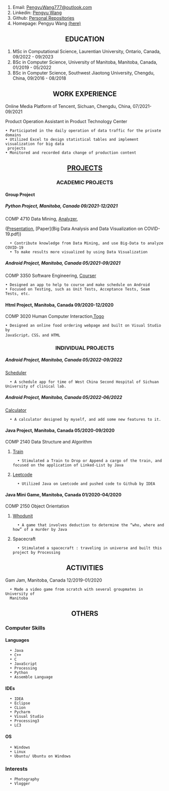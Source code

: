 <!--<h1 align ="center">Welcome to Pengyu Pages</h1> 

<h2 align="center">  Pengyu Wang</h2>
-->
1. Email: PengyuWang777@outlook.com
2. Linkedin: [Pengyu Wang](https://www.linkedin.com/in/pengyu-wang-270a921b5/)
3. Github: [Personal Repositories](https://github.com/PengyuW007)
4. Homepage: Pengyu Wang [(here)](https://pengyuwang777.wixsite.com/pengyuwang)


<h2 align ="center"> EDUCATION</h2>

1. MSc in Computational Science, Laurentian University, Ontario, Canada, 09/2022 -  09/2023
2. BSc in Computer Science, University of Manitoba, Manitoba, Canada, 01/2019 - 05/2022
3. BSc in Computer Science, Southwest Jiaotong University, Chengdu, China, 09/2016 - 08/2018

<h2 align ="center"> WORK EXPERIENCE</h2>

Online Media Platform of Tencent, Sichuan, Chengdu, China, 07/2021-09/2021

Product Operation Assistant in Product Technology Center

    • Participated in the daily operation of data traffic for the private domains
    • Utilized Excel to design statistical tables and implement visualization for big data
     projects
    • Monitored and recorded data change of production content

<h2 align="center"> <a href ="https://github.com/PengyuW007">PROJECTS</a> </h2>

<h3 align="center"> ACADEMIC PROJECTS</a> </h3>

#### Group Project

##### Python Project, Manitoba, Canada 09/2021-12/2021

COMP 4710 Data Mining, [Analyzer](https://github.com/PengyuW007/COMP4710_Group14_Analyzer), 

([Presentation](https://umanitoba-my.sharepoint.com/personal/czubrytt_myumanitoba_ca/_layouts/15/onedrive.aspx?id=%2Fpersonal%2Fczubrytt%5Fmyumanitoba%5Fca%2FDocuments%2FCOMP%204710%20Group%2014&ga=1),
[Paper](Big Data Analysis and Data Visualization on COVID-19.pdf))


      • Contribute knowledge from Data Mining, and use Big-Data to analyze COVID-19
      • To make results more visualized by using Data Visualization 

##### Android Project, Manitoba, Canada 05/2021-09/2021

COMP 3350 Software Engineering, [Courser](https://github.com/PengyuW007/COMP-3350-Courser-public)

    • Designed an app to help to course and make schedule on Android
    • Focused on Testing, such as Unit Tests, Acceptance Tests, Seam Tests, etc.

#### Html Project, Manitoba, Canada 09/2020-12/2020

COMP 3020 Human Computer Interaction,[Togo](https://github.com/emily0906/Togo)

    • Designed an online food ordering webpage and built on Visual Studio by
    JavaScript，CSS，and HTML

<h3 align="center" > INDIVIDUAL PROJECTS </h3>

##### Android Project, Manitoba, Canada 05/2022-09/2022

[Scheduler](https://github.com/PengyuW007/Scheduler_Android)

      • A schedule app for time of West China Second Hospital of Sichuan University of clinical lab.

##### Android Project, Manitoba, Canada 05/2022-06/2022

[Calculator](https://github.com/PengyuW007/Calculator_Android)

      • A calculator designed by myself, and add some new features to it.
#### Java Project, Manitoba, Canada 05/2020-09/2020

COMP 2140 Data Structure and Algorithm

1. [Train](https://github.com/PengyuW007/Train)

         • Stimulated a Train to Drop or Append a cargo of the train, and focused on the application of Linked-List by Java

2. [Leetcode](https://github.com/PengyuW007/Leetcode)

         • Utilized Java on Leetcode and pushed code to Github by IDEA

#### Java Mini Game, Manitoba, Canada 01/2020-04/2020

COMP 2150 Object Orientation

1. [Whodunit](https://github.com/PengyuW007/Whodunit)

         • A game that involves deduction to determine the “who, where and how” of a murder by Java

2. Spacecraft

         • Stimulated a spacecraft : traveling in universe and built this project by Processing

<h2 align="center"> ACTIVITIES</h2>

Gam Jam, Manitoba, Canada 12/2019-01/2020

      • Made a video game from scratch with several groupmates in University of
      Manitoba

<h2 align="center">  OTHERS</h2>

### Computer Skills

#### Languages

      • Java
      • C++
      • C
      • JavaScript
      • Processing
      • Python
      • Assemble Language

#### IDEs

      • IDEA
      • Eclipse
      • CLion
      • Pycharm
      • Visual Studio
      • Processing3
      • LC3

#### OS

      • Windows
      • Linux
      • Ubuntu/ Ubuntu on Windows

### Interests

      • Photography
      • Vlogger

